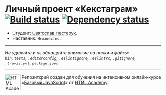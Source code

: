 # Личный проект «Кекстаграм» [![Build status][travis-image]][travis-url] [![Dependency status][dependency-image]][dependency-url]

* Студент: [Святослав Нестерук](https://up.htmlacademy.ru/javascript/7/user/105118).
* Наставник: `Неизвестно`.

---

_Не удаляйте и не обращайте внимание на папки и файлы:_<br>
_`bin`, `tests`, `.editorconfig`, `.eslintignore`, `.eslintrc`, `.gitignore`, `.travis.yml`, `package.json`._

---

<a href="https://htmlacademy.ru/intensive/javascript"><img align="left" width="50" height="50" title="HTML Academy" src="https://up.htmlacademy.ru/static/img/intensive/javascript/logo-for-github.svg"></a>

Репозиторий создан для обучения на интенсивном онлайн‑курсе «[Базовый JavaScript](https://htmlacademy.ru/intensive/javascript)» от [HTML Academy](https://htmlacademy.ru).

[travis-image]: https://travis-ci.org/htmlacademy-javascript/105118-kekstagram.svg?branch=master
[travis-url]: https://travis-ci.org/htmlacademy-javascript/105118-kekstagram
[dependency-image]: https://david-dm.org/htmlacademy-javascript/105118-kekstagram.svg?style=flat-square
[dependency-url]: https://david-dm.org/htmlacademy-javascript/105118-kekstagram
